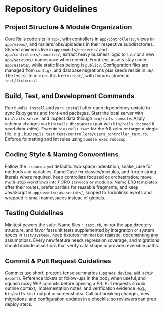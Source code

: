 # Repository Guidelines

## Project Structure & Module Organization
Core Rails code sits in `app/`, with controllers in `app/controllers/`, views in `app/views/`, and mailers/jobs/uploaders in their respective subdirectories. Shared concerns live in `app/models/concerns/` and `app/controllers/concerns/`; extract heavy business logic to `lib/` or a new `app/services/` namespace when needed. Front-end assets stay under `app/assets/`, while static files belong in `public/`. Configuration files are managed from `config/`, and database migrations plus seeds reside in `db/`. The test suite mirrors this tree in `test/`, with fixtures stored in `test/fixtures/`.

## Build, Test, and Development Commands
Run `bundle install` and `yarn install` after each dependency update to sync Ruby gems and front-end packages. Start the local server with `bin/rails server` and inspect data through `bin/rails console`. Apply schema changes via `bin/rails db:migrate` (pair with `bin/rails db:seed` if seed data shifts). Execute `bin/rails test` for the full suite or target a single file, e.g., `bin/rails test test/controllers/users_controller_test.rb`. Enforce formatting and lint rules using `bundle exec rubocop`.

## Coding Style & Naming Conventions
Follow the `.rubocop.yml` defaults: two-space indentation, snake_case for methods and variables, CamelCase for classes/modules, and frozen string literals where required. Keep controllers focused on orchestration; move multi-step workflows into PORO services or modules. Name ERB templates after their routes, prefer partials for reusable fragments, and keep JavaScript in `app/assets/javascripts/`, scoped to Turbolinks events and wrapped in small namespaces instead of globals.

## Testing Guidelines
Minitest powers the suite. Name files `*_test.rb`, mirror the app directory structure, and favor fast unit tests supplemented by integration or system specs in `test/system/`. Keep fixtures minimal but realistic, documenting any assumptions. Every new feature needs regression coverage, and migrations should include assertions that verify data shape or provide reversible paths.

## Commit & Pull Request Guidelines
Commits use short, present-tense summaries (`upgrade devise`, `add admin export`). Reference tickets or follow-ups in the body when useful, and squash noisy WIP commits before opening a PR. Pull requests should outline context, implementation notes, and verification evidence (e.g., `bin/rails test` output or screenshots). Call out breaking changes, new migrations, and configuration updates in a checklist so reviewers can prep deploy steps.
